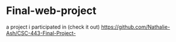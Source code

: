 # Final-web-project
a project i participated in (check it out)
 https://github.com/Nathalie-Ash/CSC-443-Final-Project-

